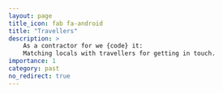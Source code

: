 ```yaml
---
layout: page
title_icon: fab fa-android
title: "Travellers"
description: >
    As a contractor for we {code} it:
    Matching locals with travellers for getting in touch.
importance: 1
category: past
no_redirect: true
---
```

